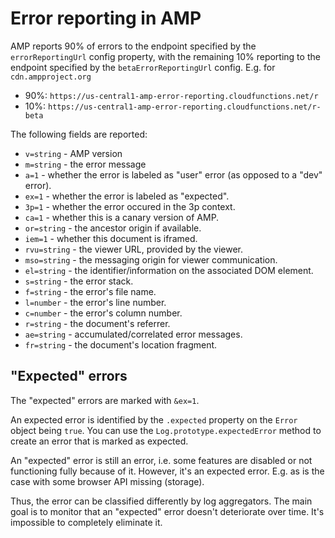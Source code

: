 # Error reporting in AMP

AMP reports 90% of errors to the endpoint specified by the `errorReportingUrl`
config property, with the remaining 10% reporting to the endpoint specified by
the `betaErrorReportingUrl` config. E.g. for `cdn.ampproject.org`

-   90%: `https://us-central1-amp-error-reporting.cloudfunctions.net/r`
-   10%: `https://us-central1-amp-error-reporting.cloudfunctions.net/r-beta`

The following fields are reported:

-   `v=string` - AMP version
-   `m=string` - the error message
-   `a=1` - whether the error is labeled as "user" error (as opposed to a "dev" error).
-   `ex=1` - whether the error is labeled as "expected".
-   `3p=1` - whether the error occured in the 3p context.
-   `ca=1` - whether this is a canary version of AMP.
-   `or=string` - the ancestor origin if available.
-   `iem=1` - whether this document is iframed.
-   `rvu=string` - the viewer URL, provided by the viewer.
-   `mso=string` - the messaging origin for viewer communication.
-   `el=string` - the identifier/information on the associated DOM element.
-   `s=string` - the error stack.
-   `f=string` - the error's file name.
-   `l=number` - the error's line number.
-   `c=number` - the error's column number.
-   `r=string` - the document's referrer.
-   `ae=string` - accumulated/correlated error messages.
-   `fr=string` - the document's location fragment.

## "Expected" errors

The "expected" errors are marked with `&ex=1`.

An expected error is identified by the `.expected` property on the `Error` object being `true`.
You can use the `Log.prototype.expectedError` method to create an error that is marked
as expected.

An "expected" error is still an error, i.e. some features are disabled or not
functioning fully because of it. However, it's an expected error. E.g. as is the
case with some browser API missing (storage).

Thus, the error can be classified differently by log aggregators. The main goal
is to monitor that an "expected" error doesn't deteriorate over time. It's
impossible to completely eliminate it.
